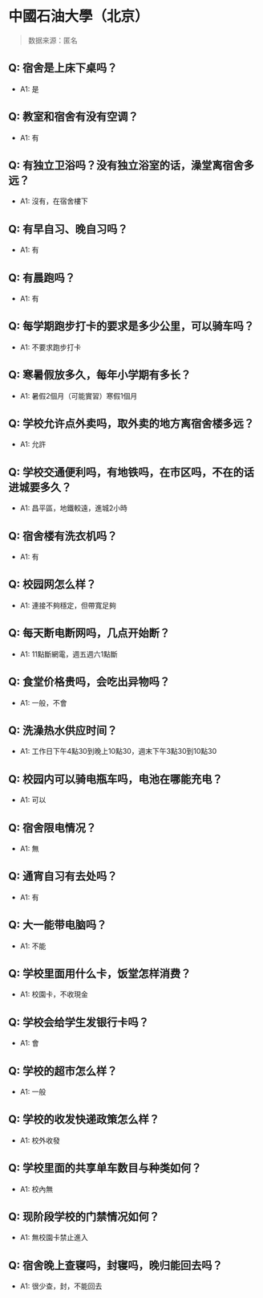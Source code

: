 # 中國石油大學（北京）

> 数据来源：匿名

## Q: 宿舍是上床下桌吗？

- A1: 是

## Q: 教室和宿舍有没有空调？

- A1: 有

## Q: 有独立卫浴吗？没有独立浴室的话，澡堂离宿舍多远？

- A1: 沒有，在宿舍樓下

## Q: 有早自习、晚自习吗？

- A1: 有

## Q: 有晨跑吗？

- A1: 有

## Q: 每学期跑步打卡的要求是多少公里，可以骑车吗？

- A1: 不要求跑步打卡

## Q: 寒暑假放多久，每年小学期有多长？

- A1: 暑假2個月（可能實習）寒假1個月

## Q: 学校允许点外卖吗，取外卖的地方离宿舍楼多远？

- A1: 允許

## Q: 学校交通便利吗，有地铁吗，在市区吗，不在的话进城要多久？

- A1: 昌平區，地鐵較遠，進城2小時

## Q: 宿舍楼有洗衣机吗？

- A1: 有

## Q: 校园网怎么样？

- A1: 連接不夠穩定，但帶寬足夠

## Q: 每天断电断网吗，几点开始断？

- A1: 11點斷網電，週五週六1點斷

## Q: 食堂价格贵吗，会吃出异物吗？

- A1: 一般，不會

## Q: 洗澡热水供应时间？

- A1: 工作日下午4點30到晚上10點30，週末下午3點30到10點30

## Q: 校园内可以骑电瓶车吗，电池在哪能充电？

- A1: 可以

## Q: 宿舍限电情况？

- A1: 無

## Q: 通宵自习有去处吗？

- A1: 有

## Q: 大一能带电脑吗？

- A1: 不能

## Q: 学校里面用什么卡，饭堂怎样消费？

- A1: 校園卡，不收現金

## Q: 学校会给学生发银行卡吗？

- A1: 會

## Q: 学校的超市怎么样？

- A1: 一般

## Q: 学校的收发快递政策怎么样？

- A1: 校外收發

## Q: 学校里面的共享单车数目与种类如何？

- A1: 校內無

## Q: 现阶段学校的门禁情况如何？

- A1: 無校園卡禁止進入

## Q: 宿舍晚上查寝吗，封寝吗，晚归能回去吗？

- A1: 很少查，封，不能回去

